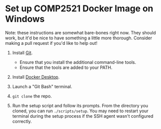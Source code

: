 # Set up COMP2521 Docker Image on Windows

Note: these instructions are somewhat bare-bones right now. They should work,
but it'd be nice to have something a little more thorough. Consider making a
pull request if you'd like to help out!

1. Install [Git](https://git-scm.com/download/win).

    * Ensure that you install the additional command-line tools.
    * Ensure that the tools are added to your PATH.

2. Install [Docker Desktop](https://docs.docker.com/desktop/install/windows-install/).

3. Launch a "Git Bash" terminal.

4. `git clone` the repo.

5. Run the setup script and follow its prompts. From the directory you cloned,
   you can run `./scripts/setup`. You may need to restart your terminal during
   the setup process if the SSH agent wasn't configured correctly.
